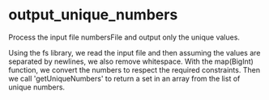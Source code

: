 # output_unique_numbers
Process the input file numbersFile and output only the unique values. 

Using the fs library, we read the input file and then assuming the values ​​are separated by newlines, we also remove whitespace. With the map(BigInt) function, we convert the numbers to respect the required constraints. Then we call 'getUniqueNumbers' to return a set in an array from the list of unique numbers.
